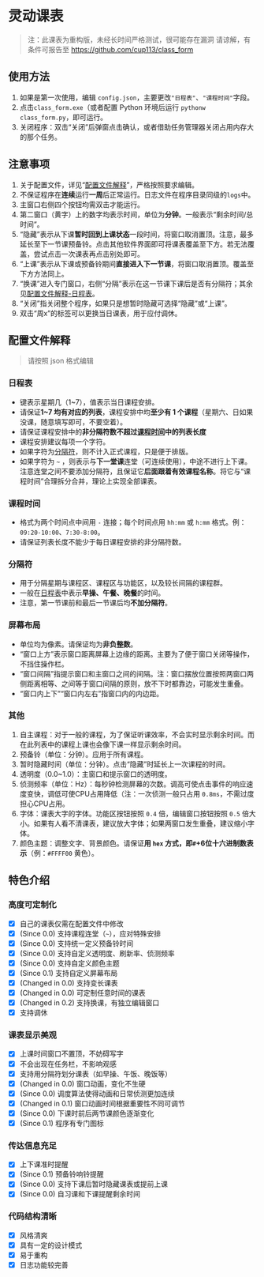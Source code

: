 # 灵动课表

> 注：此课表为重构版，未经长时间严格测试，很可能存在漏洞
> 请谅解，有条件可报告至 <https://github.com/cup113/class_form>

## 使用方法

1. 如果是第一次使用，编辑 `config.json`，主要更改`"日程表"`、`"课程时间"`字段。
2. 点击`class_form.exe`（或者配置 Python 环境后运行 `pythonw class_form.py`，即可运行。
3. 关闭程序：双击“关闭”后弹窗点击确认，或者借助任务管理器关闭占用内存大的那个任务。

## 注意事项

1. 关于配置文件，详见“[配置文件解释](#配置文件解释)”，严格按照要求编辑。
2. 不保证程序在**连续**运行**一周**后正常运行。日志文件在程序目录同级的`logs`中。
3. 主窗口右侧四个按钮均需双击才能运行。
4. 第二窗口（黄字）上的数字均表示时间，单位为**分钟**。一般表示“剩余时间/总时间”。
5. “隐藏”表示从下课**暂时回到上课状态**一段时间，将窗口取消置顶。注意，最多延长至下一节课预备铃。点击其他软件界面即可将课表覆盖至下方。若无法覆盖，尝试点击一次课表再点击别处即可。
6. “上课”表示从下课或预备铃期间**直接进入下一节课**，将窗口取消置顶。覆盖至下方方法同上。
7. “换课”进入专门窗口，右侧“分隔”表示在这一节课下课后是否有分隔符；其余见[配置文件解释-日程表](#日程表)。
8. “关闭”指关闭整个程序，如果只是想暂时隐藏可选择“隐藏”或“上课”。
9. 双击“周x”的标签可以更换当日课表，用于应付调休。

## 配置文件解释

> 请按照 json 格式编辑

### 日程表

- 键表示星期几（1~7），值表示当日课程安排。
- 请保证**1~7 均有对应的列表**，课程安排中均**至少有 1 个课程**（星期六、日如果没课，随意填写即可，不要空着）。
- 请保证课程安排中的**非分隔符数不超过[课程时间](#课程时间)中的列表长度**
- 课程安排建议每项一个字符。
- 如果字符为[分隔符](#分隔符)，则不计入正式课程，只是便于排版。
- 如果字符为 `~` ，则表示与**下一堂课**连堂（可连续使用），中途不进行上下课。注意连堂之间不要添加分隔符，且保证它**后面跟着有效课程名称**。将它与“课程时间”合理拆分合并，理论上实现全部课表。

### 课程时间

- 格式为两个时间点中间用 `-` 连接；每个时间点用 `hh:mm` 或 `h:mm` 格式。例：`09:20-10:00`、`7:30-8:00`。
- 请保证列表长度不能少于每日课程安排的非分隔符数。

### 分隔符

- 用于分隔星期与课程区、课程区与功能区，以及较长间隔的课程群。
- 一般在[日程表](#日程表)中表示**早操、午餐、晚餐**的时间。
- 注意，第一节课前和最后一节课后均**不加分隔符**。

### 屏幕布局

- 单位均为像素。请保证均为**非负整数**。
- “窗口上方”表示窗口距离屏幕上边缘的距离。主要为了便于窗口关闭等操作，不挡住操作栏。
- “窗口间隔”指提示窗口和主窗口之间的间隔。注：窗口摆放位置按照两窗口两侧距离相等、之间等于窗口间隔的原则，放不下时都靠边，可能发生重叠。
- “窗口内上下”“窗口内左右”指窗口内的内边距。

### 其他

1. 自主课程：对于一般的课程，为了保证听课效率，不会实时显示剩余时间。而在此列表中的课程上课也会像下课一样显示剩余时间。
2. 预备铃（单位：分钟）。应用于所有课程。
3. 暂时隐藏时间（单位：分钟）。点击“隐藏”时延长上一次课程的时间。
4. 透明度（0.0~1.0）：主窗口和提示窗口的透明度。
5. 侦测频率（单位：Hz）：每秒钟检测屏幕的次数。调高可使点击事件的响应速度变快，调低可使CPU占用降低（注：一次侦测一般只占用 `0.8ms`，不需过度担心CPU占用。
6. 字体：课表大字的字体。功能区按钮按照 `0.4` 倍，编辑窗口按钮按照 `0.5` 倍大小。如果有人看不清课表，建议放大字体；如果两窗口发生重叠，建议缩小字体。
7. 颜色主题：调整文字、背景颜色。请保证**用 `hex` 方式，即`#`+6位十六进制数表示**（例：`#FFFF00` 黄色）。

## 特色介绍

### 高度可定制化

- [x] 自己的课表仅需在配置文件中修改
- [x] (Since 0.0) 支持课程连堂（`~`），应对特殊安排
- [x] (Since 0.0) 支持统一定义预备铃时间
- [x] (Since 0.0) 支持自定义透明度、刷新率、侦测频率
- [x] (Since 0.0) 支持自定义颜色主题
- [x] (Since 0.1) 支持自定义屏幕布局
- [x] (Changed in 0.0) 支持变长课表
- [x] (Changed in 0.0) 可定制任意时间的课表
- [x] (Changed in 0.2) 支持换课，有独立编辑窗口
- [x] 支持调休

### 课表显示美观

- [x] 上课时间窗口不置顶，不妨碍写字
- [x] 不会出现在任务栏，不影响观感
- [x] 支持用分隔符划分课表（如早操、午饭、晚饭等）
- [x] (Changed in 0.0) 窗口动画，变化不生硬
- [x] (Since 0.0) 调度算法使得动画和日常侦测更加连续
- [x] (Changed in 0.1) 窗口动画时间根据重要性不同可调节
- [x] (Since 0.0) 下课时前后两节课颜色逐渐变化
- [x] (Since 0.1) 程序有专门图标

### 传达信息充足

- [x] 上下课准时提醒
- [x] (Since 0.1) 预备铃响铃提醒
- [x] (Since 0.0) 支持下课后暂时隐藏课表或提前上课
- [x] (Since 0.0) 自习课和下课提醒剩余时间

### 代码结构清晰

- [x] 风格清爽
- [x] 具有一定的设计模式
- [x] 易于重构
- [x] 日志功能较完善
